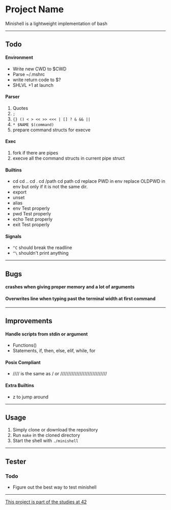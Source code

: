 # Project Name
Minishell is a lightweight implementation of bash

---
## Todo
#### Environment
- Write new CWD to $CWD
- Parse ~/.mshrc
- write return code to $?
- SHLVL +1 at launch

#### Parser
1. Quotes
2. ```;```
3. ```{} () < > << >> <<< | [] ? & && ||```
4. ```* $NAME $(command)```
5. prepare command structs for execve

#### Exec
1. fork if there are pipes
2. execve all the command structs in current pipe struct

#### Builtins
- cd
	cd ..
	cd .
	cd /path
	cd path
	cd
	replace PWD in env
	replace OLDPWD in env but only if it is not the same dir.
- export
- unset
- alias
- env Test properly
- pwd Test properly
- echo Test properly
- exit Test properly

#### Signals
- ```^C``` should break the readline
- ```^\``` shouldn't print anything

---
## Bugs
#### crashes when giving proper memory and a lot of arguments
#### Overwrites line when typing past the terminal width at first command

---
## Improvements
#### Handle scripts from stdin or argument
- Functions()
- Statements, if, then, else, elif, while, for
#### Posix Compliant
- //// is the same as / or /////////////////////////////
#### Extra Builtins
- z to jump around


---
## Usage
1. Simply clone or download the repository
2. Run `make` in the cloned directory
3. Start the shell with `./minishell`

---
## Tester
### Todo
- Figure out the best way to test minishell

---
[This project is part of the studies at 42](https://42.fr/en/homepage/)
